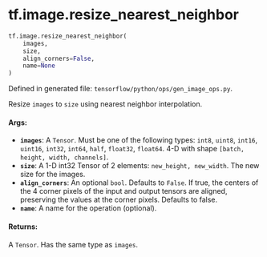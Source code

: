 <div itemscope itemtype="http://developers.google.com/ReferenceObject">
<meta itemprop="name" content="tf.image.resize_nearest_neighbor" />
<meta itemprop="path" content="Stable" />
</div>

# tf.image.resize_nearest_neighbor

``` python
tf.image.resize_nearest_neighbor(
    images,
    size,
    align_corners=False,
    name=None
)
```



Defined in generated file: `tensorflow/python/ops/gen_image_ops.py`.

Resize `images` to `size` using nearest neighbor interpolation.

#### Args:

* <b>`images`</b>: A `Tensor`. Must be one of the following types: `int8`, `uint8`, `int16`, `uint16`, `int32`, `int64`, `half`, `float32`, `float64`.
    4-D with shape `[batch, height, width, channels]`.
* <b>`size`</b>:  A 1-D int32 Tensor of 2 elements: `new_height, new_width`.  The
    new size for the images.
* <b>`align_corners`</b>: An optional `bool`. Defaults to `False`.
    If true, the centers of the 4 corner pixels of the input and output tensors are
    aligned, preserving the values at the corner pixels. Defaults to false.
* <b>`name`</b>: A name for the operation (optional).


#### Returns:

A `Tensor`. Has the same type as `images`.